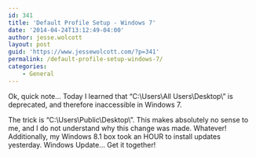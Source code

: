 ```yaml
---
id: 341
title: 'Default Profile Setup - Windows 7'
date: '2014-04-24T13:12:49-04:00'
author: jesse.wolcott
layout: post
guid: 'https://www.jessewolcott.com/?p=341'
permalink: /default-profile-setup-windows-7/
categories:
    - General
---
```


Ok, quick note… Today I learned that “C:\\Users\\All Users\\Desktop\\” is deprecated, and therefore inaccessible in Windows 7.

The trick is “C:\\Users\\Public\\Desktop\\”. This makes absolutely no sense to me, and I do not understand why this change was made. Whatever! Additionally, my Windows 8.1 box took an HOUR to install updates yesterday. Windows Update… Get it together!
